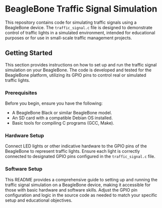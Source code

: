 # BeagleBone Traffic Signal Simulation

This repository contains code for simulating traffic signals using a BeagleBone device. The `traffic_signal.c` file is designed to demonstrate control of traffic lights in a simulated environment, intended for educational purposes or for use in small-scale traffic management projects.

## Getting Started

This section provides instructions on how to set up and run the traffic signal simulation on your BeagleBone. The code is developed and tested for the BeagleBone platform, utilizing its GPIO pins to control real or simulated traffic lights.

### Prerequisites

Before you begin, ensure you have the following:
- A BeagleBone Black or similar BeagleBone model.
- An SD card with a compatible Debian OS installed.
- Basic tools for compiling C programs (GCC, Make).

### Hardware Setup

Connect LED lights or other indicative hardware to the GPIO pins of the BeagleBone to represent traffic lights. Ensure each light is correctly connected to designated GPIO pins configured in the `traffic_signal.c` file.

### Software Setup




This README provides a comprehensive guide to setting up and running the traffic signal simulation on a BeagleBone device, making it accessible for those with basic hardware and software skills. Adjust the GPIO pin configuration and logic in the source code as needed to match your specific setup and educational objectives.
